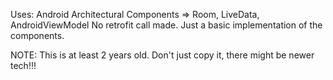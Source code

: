 Uses: Android Architectural Components => Room, LiveData, AndroidViewModel
No retrofit call made.
Just a basic implementation of the components.

NOTE: This is at least 2 years old. Don't just copy it, there might be newer tech!!!
